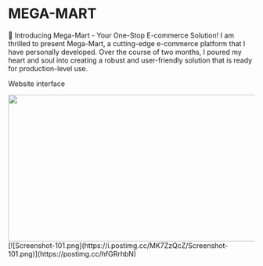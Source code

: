 # MEGA-MART
🛒 Introducing Mega-Mart - Your One-Stop E-commerce Solution!  I am thrilled to present Mega-Mart, a cutting-edge e-commerce platform that I have personally developed. Over the course of two months, I poured my heart and soul into creating a robust and user-friendly solution that is ready for production-level use.
 <p>Website interface</p>
<img src="https://postimg.cc/hfGRrhbN" width="600" height="300">
[![Screenshot-101.png](https://i.postimg.cc/MK7ZzQcZ/Screenshot-101.png)](https://postimg.cc/hfGRrhbN)

